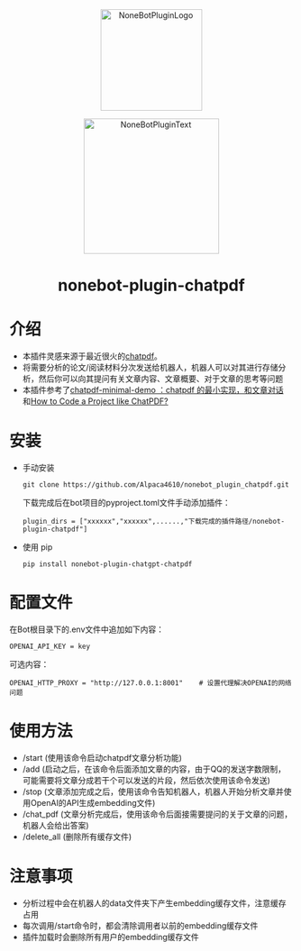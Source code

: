 <div align="center">
  <a href="https://v2.nonebot.dev/store"><img src="https://github.com/A-kirami/nonebot-plugin-template/blob/resources/nbp_logo.png" width="180" height="180" alt="NoneBotPluginLogo"></a>
  <br>
  <p><img src="https://github.com/A-kirami/nonebot-plugin-template/blob/resources/NoneBotPlugin.svg" width="240" alt="NoneBotPluginText"></p>
</div>

<div align="center">

# nonebot-plugin-chatpdf
</div>

# 介绍
- 本插件灵感来源于最近很火的[chatpdf](https://www.chatpdf.com)。
- 将需要分析的论文/阅读材料分次发送给机器人，机器人可以对其进行存储分析，然后你可以向其提问有关文章内容、文章概要、对于文章的思考等问题
- 本插件参考了[chatpdf-minimal-demo
：chatpdf 的最小实现，和文章对话 ](https://github.com/postor/chatpdf-minimal-demo) 和[How to Code a Project like ChatPDF?](https://postor.medium.com/how-to-code-a-project-like-chatpdf-e40441cb4168)
# 安装

* 手动安装
  ```
  git clone https://github.com/Alpaca4610/nonebot_plugin_chatpdf.git
  ```

  下载完成后在bot项目的pyproject.toml文件手动添加插件：

  ```
  plugin_dirs = ["xxxxxx","xxxxxx",......,"下载完成的插件路径/nonebot-plugin-chatpdf"]
  ```
* 使用 pip
  ```
  pip install nonebot-plugin-chatgpt-chatpdf
  ```

# 配置文件

在Bot根目录下的.env文件中追加如下内容：

```
OPENAI_API_KEY = key
```

可选内容：
```
OPENAI_HTTP_PROXY = "http://127.0.0.1:8001"    # 设置代理解决OPENAI的网络问题
```


# 使用方法

- /start (使用该命令启动chatpdf文章分析功能)
- /add (启动之后，在该命令后面添加文章的内容，由于QQ的发送字数限制，可能需要将文章分成若干个可以发送的片段，然后依次使用该命令发送)
- /stop (文章添加完成之后，使用该命令告知机器人，机器人开始分析文章并使用OpenAI的API生成embedding文件)
- /chat_pdf (文章分析完成后，使用该命令后面接需要提问的关于文章的问题，机器人会给出答案)
- /delete_all (删除所有缓存文件)

# 注意事项
- 分析过程中会在机器人的data文件夹下产生embedding缓存文件，注意缓存占用
- 每次调用/start命令时，都会清除调用者以前的embedding缓存文件
- 插件加载时会删除所有用户的embedding缓存文件
